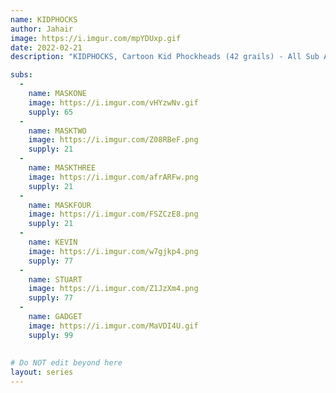 ```yaml
---
name: KIDPHOCKS
author: Jahair
image: https://i.imgur.com/mpYDUxp.gif
date: 2022-02-21
description: "KIDPHOCKS, Cartoon Kid Phockheads (42 grails) - All Sub Assets will be sent out once the supply of the grail cards are fully distributed or the remaining cards burned. Exception : MASKTWO, MASKTHREE, MASKFOUR have only 21 of supply, they will be sent out to the first 21 grails sold."

subs: 
  -
    name: MASKONE
    image: https://i.imgur.com/vHYzwNv.gif
    supply: 65
  -
    name: MASKTWO
    image: https://i.imgur.com/Z08RBeF.png
    supply: 21
  -
    name: MASKTHREE
    image: https://i.imgur.com/afrARFw.png
    supply: 21
  -
    name: MASKFOUR
    image: https://i.imgur.com/FSZCzE8.png
    supply: 21
  -
    name: KEVIN
    image: https://i.imgur.com/w7gjkp4.png
    supply: 77
  -  
    name: STUART
    image: https://i.imgur.com/Z1JzXm4.png
    supply: 77
  -
    name: GADGET
    image: https://i.imgur.com/MaVDI4U.gif
    supply: 99
  
    
# Do NOT edit beyond here
layout: series
---
```

